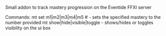 Small addon to track mastery progression on the Eventide FFXI server


Commands:
mt set m1|m2|m3|m4|m5 # - sets the specified mastery to the number provided
mt show|hide|visible|toggle - shows/hides or toggles visibility on the ui box